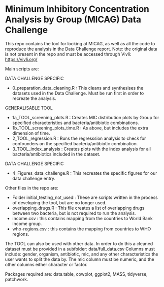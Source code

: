 # Minimum Inhibitory Concentration Analysis by Group (MICAG) Data Challenge

This repo contains the tool for looking at MICAG, as well as all the code to reproduce the analysis in the Data Challenge report. Note: the original data is not present in the repo and must be accessed through Vivli: https://vivli.org/

Main scripts are: 

DATA CHALLENGE SPECIFIC
- 0_preparation_data_cleaning.R : This cleans and synthesises the datasets used in the Data Challenge. Must be run first in order to recreate the analysis.

GENERALISABLE TOOL
- 1a_TOOL_screening_plots.R : Creates MIC distribution plots by Group for specified characteristics and bacteria/antibiotic combinations.
- 1b_TOOL_screening_plots_time.R : As above, but includes the extra dimension of time.
- 2_TOOL_regression.R : Runs the regresssion analysis to check for confounders on the specified bacteria/antibiotic combination.
- 3_TOOL_index_analysis : Creates plots with the index analysis for all bacteria/antibiotics included in the dataset.

DATA CHALLENGE SPECIFIC
- 4_Figures_data_challenge.R : This recreates the specific figures for our data challenge entry.

Other files in the repo are: 
- Folder initial_testing_not_used : These are scripts written in the process of developing the tool, but are no longer used.
- overlapping_drugs.R : This file creates a list of overlapping drugs between two bacteria, but is not required to run the analysis.
- income.csv : this contains mapping from the countries to World Bank income group.
- who-regions.csv : this contains the mapping from countries to WHO regions.

The TOOL can also be used with other data. In order to do this a cleaned dataset must be provided in a subfolder: data/full_data.csv
Columns must include: gender, organism, antibiotic, mic, and any other characteristics the user wants to split the data by. The mic column must be numeric, and the other columns either character or factor. 

Packages required are: data.table, cowplot, ggplot2, MASS, tidyverse, patchwork. 
